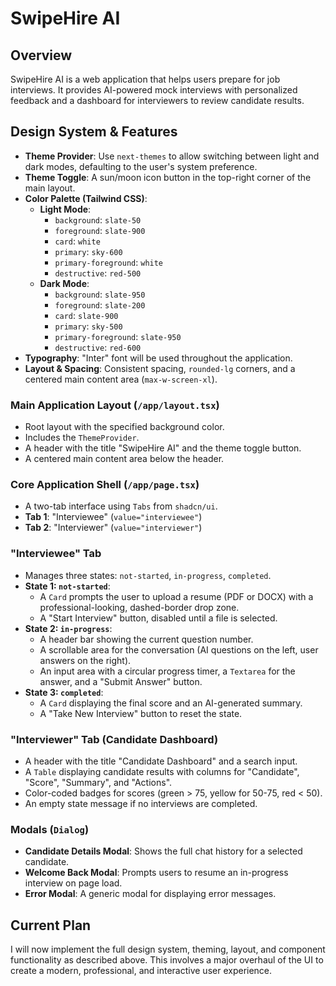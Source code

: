 # SwipeHire AI

## Overview

SwipeHire AI is a web application that helps users prepare for job interviews. It provides AI-powered mock interviews with personalized feedback and a dashboard for interviewers to review candidate results.

## Design System & Features

- **Theme Provider**: Use `next-themes` to allow switching between light and dark modes, defaulting to the user's system preference.
- **Theme Toggle**: A sun/moon icon button in the top-right corner of the main layout.
- **Color Palette (Tailwind CSS)**:
  - **Light Mode**:
    - `background`: `slate-50`
    - `foreground`: `slate-900`
    - `card`: `white`
    - `primary`: `sky-600`
    - `primary-foreground`: `white`
    - `destructive`: `red-500`
  - **Dark Mode**:
    - `background`: `slate-950`
    - `foreground`: `slate-200`
    - `card`: `slate-900`
    - `primary`: `sky-500`
    - `primary-foreground`: `slate-950`
    - `destructive`: `red-600`
- **Typography**: "Inter" font will be used throughout the application.
- **Layout & Spacing**: Consistent spacing, `rounded-lg` corners, and a centered main content area (`max-w-screen-xl`).

### Main Application Layout (`/app/layout.tsx`)

- Root layout with the specified background color.
- Includes the `ThemeProvider`.
- A header with the title "SwipeHire AI" and the theme toggle button.
- A centered main content area below the header.

### Core Application Shell (`/app/page.tsx`)

- A two-tab interface using `Tabs` from `shadcn/ui`.
- **Tab 1**: "Interviewee" (`value="interviewee"`)
- **Tab 2**: "Interviewer" (`value="interviewer"`)

### "Interviewee" Tab

- Manages three states: `not-started`, `in-progress`, `completed`.
- **State 1: `not-started`**:
  - A `Card` prompts the user to upload a resume (PDF or DOCX) with a professional-looking, dashed-border drop zone.
  - A "Start Interview" button, disabled until a file is selected.
- **State 2: `in-progress`**:
  - A header bar showing the current question number.
  - A scrollable area for the conversation (AI questions on the left, user answers on the right).
  - An input area with a circular progress timer, a `Textarea` for the answer, and a "Submit Answer" button.
- **State 3: `completed`**:
  - A `Card` displaying the final score and an AI-generated summary.
  - A "Take New Interview" button to reset the state.

### "Interviewer" Tab (Candidate Dashboard)

- A header with the title "Candidate Dashboard" and a search input.
- A `Table` displaying candidate results with columns for "Candidate", "Score", "Summary", and "Actions".
- Color-coded badges for scores (green > 75, yellow for 50-75, red < 50).
- An empty state message if no interviews are completed.

### Modals (`Dialog`)

- **Candidate Details Modal**: Shows the full chat history for a selected candidate.
- **Welcome Back Modal**: Prompts users to resume an in-progress interview on page load.
- **Error Modal**: A generic modal for displaying error messages.

## Current Plan

I will now implement the full design system, theming, layout, and component functionality as described above. This involves a major overhaul of the UI to create a modern, professional, and interactive user experience.
